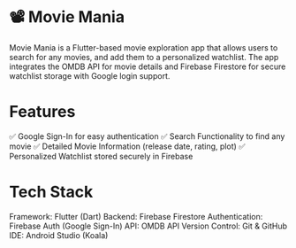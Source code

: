 # 📽️ Movie Mania

Movie Mania is a Flutter-based movie exploration app that allows users to search for any movies, and add them to a personalized watchlist. The app integrates the OMDB API for movie details and Firebase Firestore for secure watchlist storage with Google login support.

# Features

✅ Google Sign-In for easy authentication
✅ Search Functionality to find any movie
✅ Detailed Movie Information (release date, rating, plot)
✅ Personalized Watchlist stored securely in Firebase

# Tech Stack

Framework: Flutter (Dart)
Backend: Firebase Firestore
Authentication: Firebase Auth (Google Sign-In)
API: OMDB API
Version Control: Git & GitHub
IDE: Android Studio (Koala)
